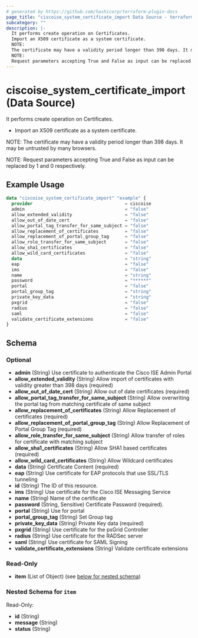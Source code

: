 ```yaml
---
# generated by https://github.com/hashicorp/terraform-plugin-docs
page_title: "ciscoise_system_certificate_import Data Source - terraform-provider-ciscoise"
subcategory: ""
description: |-
  It performs create operation on Certificates.
  Import an X509 certificate as a system certificate.
  NOTE:
  The certificate may have a validity period longer than 398 days. It may be untrusted by many browsers.
  NOTE:
  Request parameters accepting True and False as input can be replaced by 1 and 0 respectively.
---
```


# ciscoise_system_certificate_import (Data Source)

It performs create operation on Certificates.

- Import an X509 certificate as a system certificate.

NOTE:
The certificate may have a validity period longer than 398 days. It may be untrusted by many browsers.

NOTE:
Request parameters accepting True and False as input can be replaced by 1 and 0 respectively.

## Example Usage

```terraform
data "ciscoise_system_certificate_import" "example" {
  provider                                   = ciscoise
  admin                                      = "false"
  allow_extended_validity                    = "false"
  allow_out_of_date_cert                     = "false"
  allow_portal_tag_transfer_for_same_subject = "false"
  allow_replacement_of_certificates          = "false"
  allow_replacement_of_portal_group_tag      = "false"
  allow_role_transfer_for_same_subject       = "false"
  allow_sha1_certificates                    = "false"
  allow_wild_card_certificates               = "false"
  data                                       = "string"
  eap                                        = "false"
  ims                                        = "false"
  name                                       = "string"
  password                                   = "******"
  portal                                     = "false"
  portal_group_tag                           = "string"
  private_key_data                           = "string"
  pxgrid                                     = "false"
  radius                                     = "false"
  saml                                       = "false"
  validate_certificate_extensions            = "false"
}
```

<!-- schema generated by tfplugindocs -->
## Schema

### Optional

- **admin** (String) Use certificate to authenticate the Cisco ISE Admin Portal
- **allow_extended_validity** (String) Allow import of certificates with validity greater than 398 days (required)
- **allow_out_of_date_cert** (String) Allow out of date certificates (required)
- **allow_portal_tag_transfer_for_same_subject** (String) Allow overwriting the portal tag from matching certificate of same subject
- **allow_replacement_of_certificates** (String) Allow Replacement of certificates (required)
- **allow_replacement_of_portal_group_tag** (String) Allow Replacement of Portal Group Tag (required)
- **allow_role_transfer_for_same_subject** (String) Allow transfer of roles for certificate with matching subject
- **allow_sha1_certificates** (String) Allow SHA1 based certificates (required)
- **allow_wild_card_certificates** (String) Allow Wildcard certificates
- **data** (String) Certificate Content (required)
- **eap** (String) Use certificate for EAP protocols that use SSL/TLS tunneling
- **id** (String) The ID of this resource.
- **ims** (String) Use certificate for the Cisco ISE Messaging Service
- **name** (String) Name of the certificate
- **password** (String, Sensitive) Certificate Password (required).
- **portal** (String) Use for portal
- **portal_group_tag** (String) Set Group tag
- **private_key_data** (String) Private Key data (required)
- **pxgrid** (String) Use certificate for the pxGrid Controller
- **radius** (String) Use certificate for the RADSec server
- **saml** (String) Use certificate for SAML Signing
- **validate_certificate_extensions** (String) Validate certificate extensions

### Read-Only

- **item** (List of Object) (see [below for nested schema](#nestedatt--item))

<a id="nestedatt--item"></a>
### Nested Schema for `item`

Read-Only:

- **id** (String)
- **message** (String)
- **status** (String)


